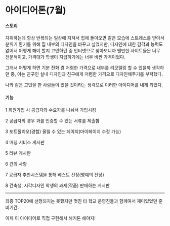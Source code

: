 # 아이디어톤(7월)

#### 스토리
자취하는데 항상 반복되는 일상에 지쳐서 집에 돌아오면 같은 모습에 스트레스를 받아서 분위기 환기를 위해 집 내부의 디자인을 바꾸고 싶었지만,
디자인에 대한 감각과 능력도 없어서 어떻게 해야 할지 고민하던 중 인터넷으로 찾아보니까 웬만한 사이트들은 너무 전문적이고,
가격대가 학생이 지급하기에는 너무 비싼 가격이었다.

그래서 어떻게 하면 기분 전화 겸 저렴한 가격으로 내부를 리모델링 할 수 있을까 생각하던 중,
아는 친구인 실내 디자인과 친구에게 저렴한 가격으로 디자인해주기를 부탁했다.

나와 같은 고민을 한 사람들이 있을 것이라는 생각으로 이러한 아이디어를 내게 되었다.

#### 기능
1 회원가입 시 공급자와 수요자를 나눠서 가입시킴

2 공급자의 경우 과를 인증할 수 있는 서류를 제출함

3 포트폴리오(경험) 올릴 수 있는 페이지(마이페이지 수정 가능)

4 매칭 서비스 게시판

5 리뷰 게시판

6 건의 사항

7 공급자 추천시스템을 통해 베스트 선정(명예의 전당)

8 건축생, 시각디자인 학생의 과제(작품) 판매하는 게시판

______

최종 TOP20에 선정되지는 못했지만 멋진 타 학교 운영진들과 함께여서 재미있었던 준비기간.

이제 이 아이디어로 직접 구현해서 해커톤 해야지!
